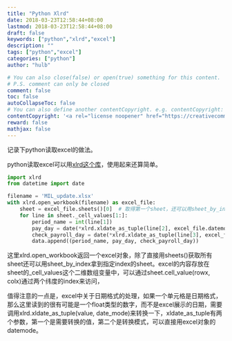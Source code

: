 ```yaml
---
title: "Python Xlrd"
date: 2018-03-23T12:58:44+08:00
lastmod: 2018-03-23T12:58:44+08:00
draft: false
keywords: ["python","xlrd","excel"]
description: ""
tags: ["python","excel"]
categories: ["python"]
author: "hulb"

# You can also close(false) or open(true) something for this content.
# P.S. comment can only be closed
comment: false
toc: false
autoCollapseToc: false
# You can also define another contentCopyright. e.g. contentCopyright: "This is another copyright."
contentCopyright: '<a rel="license noopener" href="https://creativecommons.org/licenses/by-nc-nd/4.0/" target="_blank">CC BY-NC-ND 4.0</a>'
reward: false
mathjax: false
---
```

记录下python读取excel的做法。
<!--more-->
python读取excel可以用[xlrd这个库](https://github.com/python-excel/xlrd)，使用起来还算简单。
```python
import xlrd
from datetime import date

filename = 'MIL_update.xlsx'
with xlrd.open_workbook(filename) as excel_file:
    sheet = excel_file.sheets()[0]  # 取得第一个sheet，还可以用sheet_by_index方法拿到指定sheet
    for line in sheet._cell_values[1:]: 
        period_name = int(line[1])
        pay_day = date(*xlrd.xldate_as_tuple(line[2], excel_file.datemode)[:3]).strftime('%Y-%m-%d')
        check_payroll_day = date(*xlrd.xldate_as_tuple(line[3], excel_file.datemode)[:3]).strftime('%Y-%m-%d')
        data.append((period_name, pay_day, check_payroll_day))
```
这里xlrd.open_workbook返回一个excel对象，除了直接用sheets()获取所有sheet还可以用sheet_by_index拿到指定index的sheet。excel的内容存放在sheet的_cell_values这个二维数组变量中，可以通过sheet.cell_value(rowx, colx)通过两个纬度的index来访问，

值得注意的一点是，excel中关于日期格式的处理，如果一个单元格是日期格式，那么这里读到的很有可能是一个float类型的数字，而不是excel展示的日期，需要调用xlrd.xldate_as_tuple(value, date_mode)来转换一下，xldate_as_tuple有两个参数，第一个是需要转换的值，第二个是转换模式，可以直接用excel对象的datemode。
